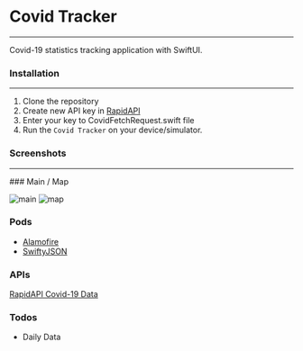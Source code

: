 # Covid Tracker
----

Covid-19 statistics tracking application with SwiftUI.

### Installation
----
1. Clone the repository
2. Create new API key in [RapidAPI](https://rapidapi.com/Gramzivi/api/covid-19-data) 
3. Enter your key to CovidFetchRequest.swift file
4. Run the `Covid Tracker` on your device/simulator.

### Screenshots
----
### Main / Map


![main](https://user-images.githubusercontent.com/24472372/82071162-646d1d00-96de-11ea-94d8-99bc64857e58.gif)
![map](https://user-images.githubusercontent.com/24472372/82071164-6636e080-96de-11ea-888f-82c5f1d6b790.gif)

### Pods

* [Alamofire](https://github.com/Alamofire/Alamofire)
* [SwiftyJSON](https://github.com/SwiftyJSON/SwiftyJSON)

### APIs

[RapidAPI Covid-19 Data](https://rapidapi.com/Gramzivi/api/covid-19-data)

### Todos

 - Daily Data

